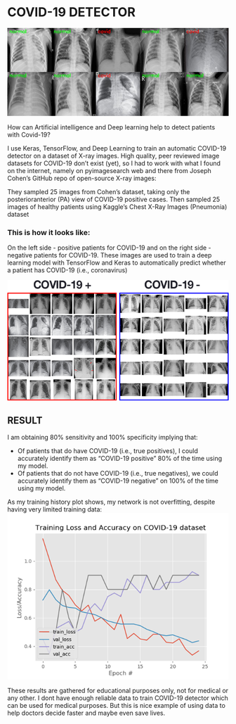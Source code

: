 # COVID-19 DETECTOR

![covid_19header](covid19_keras_header.jpg)

How can Artificial intelligence and Deep learning help to detect patients with Covid-19?

I use Keras, TensorFlow, and Deep Learning to train an automatic COVID-19 detector on a dataset of X-ray images.
High quality, peer reviewed image datasets for COVID-19 don’t exist (yet), so I had to work with what I found on the internet, namely on pyimagesearch web and there from Joseph Cohen’s GitHub repo of open-source X-ray images:

They sampled 25 images from Cohen’s dataset, taking only the posterioranterior (PA) view of COVID-19 positive cases.
Then sampled 25 images of healthy patients using Kaggle’s Chest X-Ray Images (Pneumonia) dataset

### This is how it looks like:
On the left side - positive patients for COVID-19 and on the right side - negative patients for COVID-19.
These images are used to train a deep learning model with TensorFlow and Keras to automatically predict 
whether a patient has COVID-19 (i.e., coronavirus)

![covid19_keras_dataset](covid19_keras_dataset.png)


## RESULT

I am obtaining 80% sensitivity and 100% specificity implying that:
- Of patients that do have COVID-19 (i.e., true positives), I could accurately identify them as “COVID-19 positive” 80% of the time using my model.
- Of patients that do not have COVID-19 (i.e., true negatives), we could accurately identify them as “COVID-19 negative” on 100% of the time using my model.

As my training history plot shows, my network is not overfitting, despite having very limited training data:
![plot](plot.png)



These results are gathered for educational purposes only, not for medical or any other. I dont have enough reliable data
to train COVID-19 detector which can be used for medical purposes. But this is nice example
of using data to help doctors decide faster and maybe even save lives.



